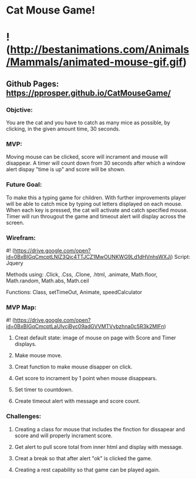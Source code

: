 # Cat Mouse Game!
# ! (http://bestanimations.com/Animals/Mammals/animated-mouse-gif.gif)

Github Pages: https://pprosper.github.io/CatMouseGame/
--------

### Objctive:

You are the cat and you have to catch as many mice as possible, by clicking, in the given amount time, 30 seconds.

### MVP:

Moving mouse can be clicked, score will incrament and mouse will disappear.
A timer will count down from 30 seconds after which a window alert dispay "time is up" and score will be shown.

### Future Goal:

To make this a typing game for children. With further improvements player will be able to catch mice by typing out letters displayed on each mouse.
When each key is pressed, the cat will activate and catch specified mouse. Timer will run througout the game and timeout alert will display across the screen.


### Wirefram:

#! (https://drive.google.com/open?id=0BxBIGqCmcptLNlZ3Qjc4TTJCZ1MwOUNKWG9Ld1dHVnhsWXJj)
Script: Jquery

Methods using: .Click, .Css, .Clone, .html, .animate, Math.floor, Math.random, Math.abs, Math.ceil

Functions: Class, setTimeOut, Animate, speedCalculator


### MVP Map:

#! (https://drive.google.com/open?id=0BxBIGqCmcptLaUlycjByc09adGVVMTVybzhna0c5R3k2MlFn)

1. Creat default state: image of mouse on page with Score and Timer displays.

2. Make mouse move.

3. Creat function to make mouse disapper on click.

4. Get score to incrament by 1 point when mouse disappears.

5. Set timer to countdown.

6. Create timeout alert with message and score count.


### Challenges:

1. Creating a class for mouse that includes the finction for dissapear and score and will properly incrament score.

2. Get alert to pull score total from inner html and display with message.

2.  Creat a break so that after alert "ok" is clicked the game.

3. Creating a rest capability so that game can be played again.

